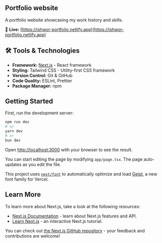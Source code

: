 ## Portfolio website

A portfolio website showcasing my work history and skills.

🔗 **Live:** [https://ishwor-portfolio.netlify.app](https://ishwor-portfolio.netlify.app)

## 🛠️ Tools & Technologies

- **Framework:** [Next.js](https://nextjs.org/) - React framework
- **Styling:** Tailwind CSS - Utility-first CSS framework
- **Version Control:** Git & GitHub
- **Code Quality:** ESLint, Prettier
- **Package Manager:** npm

## Getting Started

First, run the development server:

```bash
npm run dev
# or
yarn dev
# or
bun dev
```

Open [http://localhost:3000](http://localhost:3000) with your browser to see the result.

You can start editing the page by modifying `app/page.tsx`. The page auto-updates as you edit the file.

This project uses [`next/font`](https://nextjs.org/docs/app/building-your-application/optimizing/fonts) to automatically optimize and load [Geist](https://vercel.com/font), a new font family for Vercel.

## Learn More

To learn more about Next.js, take a look at the following resources:

- [Next.js Documentation](https://nextjs.org/docs) - learn about Next.js features and API.
- [Learn Next.js](https://nextjs.org/learn) - an interactive Next.js tutorial.

You can check out [the Next.js GitHub repository](https://github.com/vercel/next.js) - your feedback and contributions are welcome!
